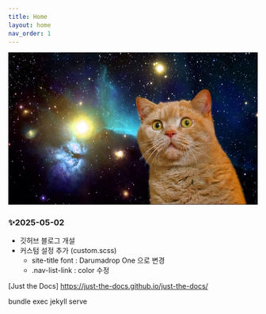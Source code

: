 ```yaml
---
title: Home
layout: home
nav_order: 1
---
```


![spaceCat](./images/home.jpg)

### ✨2025-05-02
- 깃허브 블로그 개설
- 커스텀 설정 추가 (custom.scss)
  - site-title font : Darumadrop One 으로 변경
  - .nav-list-link : color 수정

[Just the Docs] https://just-the-docs.github.io/just-the-docs/

bundle exec jekyll serve

